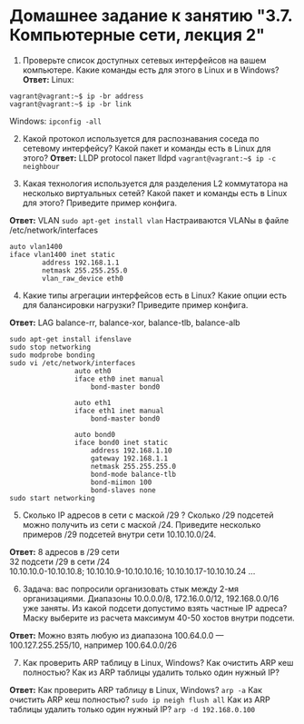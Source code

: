 # Домашнее задание к занятию "3.7. Компьютерные сети, лекция 2"

1. Проверьте список доступных сетевых интерфейсов на вашем компьютере. Какие команды есть для этого в Linux и в Windows?
**Ответ:**
Linux:
```
vagrant@vagrant:~$ ip -br address
vagrant@vagrant:~$ ip -br link
```
Windows: ```ipconfig -all```


2. Какой протокол используется для распознавания соседа по сетевому интерфейсу? Какой пакет и команды есть в Linux для этого?
**Ответ:**
LLDP protocol
пакет lldpd
```vagrant@vagrant:~$ ip -c neighbour```


3. Какая технология используется для разделения L2 коммутатора на несколько виртуальных сетей? Какой пакет и команды есть в Linux для этого? Приведите пример конфига.   

**Ответ:**
VLAN
```sudo apt-get install vlan```
Настраиваются VLANы в файле /etc/network/interfaces
```
auto vlan1400
iface vlan1400 inet static
        address 192.168.1.1
        netmask 255.255.255.0
        vlan_raw_device eth0
```        

4. Какие типы агрегации интерфейсов есть в Linux? Какие опции есть для балансировки нагрузки? Приведите пример конфига.    

**Ответ:**
LAG
balance-rr, balance-xor, balance-tlb, balance-alb
```
sudo apt-get install ifenslave
sudo stop networking
sudo modprobe bonding
sudo vi /etc/network/interfaces
                auto eth0
                iface eth0 inet manual
                    bond-master bond0
                   
                auto eth1
                iface eth1 inet manual
                    bond-master bond0

                auto bond0
                iface bond0 inet static
                    address 192.168.1.10
                    gateway 192.168.1.1
                    netmask 255.255.255.0
                    bond-mode balance-tlb
                    bond-miimon 100
                    bond-slaves none
sudo start networking
```

5. Сколько IP адресов в сети с маской /29 ? Сколько /29 подсетей можно получить из сети с маской /24. Приведите несколько примеров /29 подсетей внутри сети 10.10.10.0/24.    

**Ответ:**
8 адресов в /29 сети     
32 подсети /29 в сети /24     
10.10.10.0-10.10.10.8; 10.10.10.9-10.10.10.16; 10.10.10.17-10.10.10.24 ...   

6. Задача: вас попросили организовать стык между 2-мя организациями. Диапазоны 10.0.0.0/8, 172.16.0.0/12, 192.168.0.0/16 уже заняты. Из какой подсети допустимо взять частные IP адреса? Маску выберите из расчета максимум 40-50 хостов внутри подсети.

**Ответ:** Можно взять любую из диапазона 100.64.0.0 — 100.127.255.255/10, например 100.64.0.0/26

7. Как проверить ARP таблицу в Linux, Windows? Как очистить ARP кеш полностью? Как из ARP таблицы удалить только один нужный IP?

**Ответ:**
Как проверить ARP таблицу в Linux, Windows? ```arp -a```
Как очистить ARP кеш полностью? ```sudo ip neigh flush all```
Как из ARP таблицы удалить только один нужный IP? ```arp -d 192.168.0.100```


